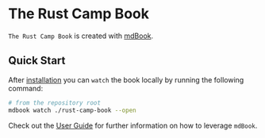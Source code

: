 # The Rust Camp Book

`The Rust Camp Book` is created with [mdBook](https://github.com/rust-lang/mdBook). 


## Quick Start

After [installation](https://rust-lang.github.io/mdBook/guide/installation.html) you can `watch` the book locally by running the following command:

```bash
# from the repository root
mdbook watch ./rust-camp-book --open
```

Check out the [User Guide](https://rust-lang.github.io/mdBook) for further information on how to leverage `mdBook`.

